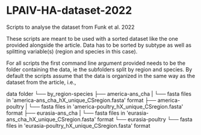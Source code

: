 # LPAIV-HA-dataset-2022
Scripts to analyse the dataset from Funk et al. 2022 

These scripts are meant to be used with a sorted dataset like the one provided alongside the article. Data has to be sorted by subtype as well as splitting variable(s) (region and species in this case).

For all scripts the first command line argument provided needs to be the folder containing the data, ie the subfolders split by region and species. By default the scripts assume that the data is organized in the same way as the dataset from the article, i.e.,

data folder
 └── by_region-species
       ├── america-ans_cha
       |     └── fasta files in 'america-ans_cha_hX_unique_CSregion.fasta' format 
       ├── america-poultry
       |     └── fasta files in 'america-poultry_hX_unique_CSregion.fasta' format 
       ├── eurasia-ans_cha
       |     └── fasta files in 'eurasia-ans_cha_hX_unique_CSregion.fasta' format 
       └── eurasia-poultry
             └── fasta files in 'eurasia-poultry_hX_unique_CSregion.fasta' format 
